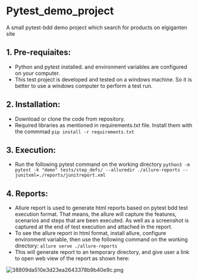 # Pytest_demo_project
A small pytest-bdd demo project which search for products on elgiganten site 

## 1. Pre-requiaites:
- Python and pytest installed. and environment variables are configured on your computer.
- This test project is developed and tested on a windows machine. So it is better to use a windows computer to perform a test run.

## 2. Installation: 
- Download or clone the code from repository.
- Required libraries as mentioned in requirements.txt file. Install them with the commmad `pip install -r requirements.txt`  

## 3. Execution:
- Run the following pytest command on the working directory
	`python3 -m pytest -k "demo" tests/step_defs/ --alluredir ./allure-reports --junitxml=./reports/junitreport.xml`
	
## 4. Reports:
- Allure report is used to generate html reports based on pytest bdd test execution format. That means, the allure will capture the features, scenarios and steps that are been executed. As well as a screenshot is captured at the end of test execution and attached in the report. 
- To see the allure report in html format, install allure, configure environment variable, then use the following command on the working directory:
	`allure serve ./allure-reports`
- This will generate report to an temporary directory, and give user a link to open web view of the report as shown here:

![38809da510e3d23ea2643378b9b40e9c.png](:/2bea581ee2e04999a32e3476482f0b73)
